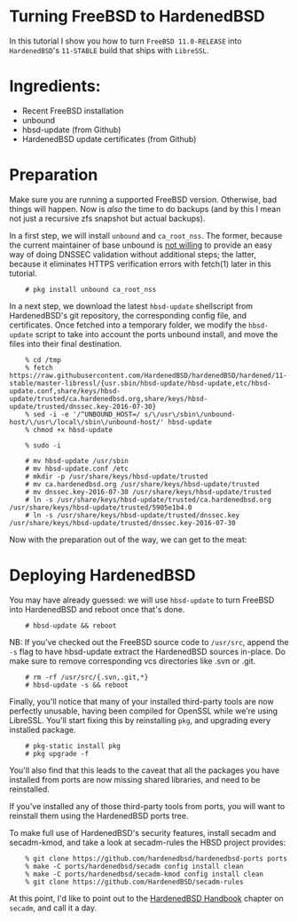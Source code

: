 Turning FreeBSD to HardenedBSD
==============================

In this tutorial I show you how to turn `FreeBSD 11.0-RELEASE` into
`HardenedBSD`'s `11-STABLE` build that ships with `LibreSSL`.

# Ingredients:

* Recent FreeBSD installation
* unbound
* hbsd-update (from Github)
* HardenedBSD update certificates (from Github)


# Preparation

Make sure you are running a supported FreeBSD version. Otherwise, bad things
will happen. Now is *also* the time to do backups (and by this I mean not just
a recursive zfs snapshot but actual backups).

In a first step, we will install `unbound` and `ca_root_nss`. The former,
because the current maintainer of base unbound is [not
willing](https://bugs.freebsd.org/bugzilla/show_bug.cgi?id=211507) to provide
an easy way of doing DNSSEC validation without additional steps; the latter,
because it eliminates HTTPS verification errors with fetch(1) later in this
tutorial.

```
    # pkg install unbound ca_root_nss
```

In a next step, we download the latest `hbsd-update` shellscript from
HardenedBSD's git repository, the corresponding config file, and certificates.
Once fetched into a temporary folder, we modify the `hbsd-update` script to
take into account the ports unbound install, and move the files into their
final destination.

```
    % cd /tmp
    % fetch https://raw.githubusercontent.com/HardenedBSD/hardenedBSD/hardened/11-stable/master-libressl/{usr.sbin/hbsd-update/hbsd-update,etc/hbsd-update.conf,share/keys/hbsd-update/trusted/ca.hardenedbsd.org,share/keys/hbsd-update/trusted/dnssec.key-2016-07-30}
    % sed -i -e '/^UNBOUND_HOST=/ s/\/usr\/sbin\/unbound-host/\/usr\/local\/sbin\/unbound-host/' hbsd-update
    % chmod +x hbsd-update

    % sudo -i

    # mv hbsd-update /usr/sbin
    # mv hbsd-update.conf /etc
    # mkdir -p /usr/share/keys/hbsd-update/trusted
    # mv ca.hardenedbsd.org /usr/share/keys/hbsd-update/trusted
    # mv dnssec.key-2016-07-30 /usr/share/keys/hbsd-update/trusted
    # ln -s /usr/share/keys/hbsd-update/trusted/ca.hardenedbsd.org /usr/share/keys/hbsd-update/trusted/5905e1b4.0
    # ln -s /usr/share/keys/hbsd-update/trusted/dnssec.key /usr/share/keys/hbsd-update/trusted/dnssec.key-2016-07-30
```

Now with the preparation out of the way, we can get to the meat:

# Deploying HardenedBSD

You may have already guessed: we will use `hbsd-update` to turn FreeBSD into
HardenedBSD and reboot once that's done.

```
    # hbsd-update && reboot
```

NB: If you've checked out the FreeBSD source code to `/usr/src`, append the
`-s` flag to have hbsd-update extract the HardenedBSD sources in-place. Do make
sure to remove corresponding vcs directories like .svn or .git.

```
    # rm -rf /usr/src/{.svn,.git,*}
    # hbsd-update -s && reboot
```

Finally, you'll notice that many of your installed third-party tools are now
perfectly unusable, having been compiled for OpenSSL while we're using
LibreSSL. You'll start fixing this by reinstalling `pkg`, and upgrading every
installed package.

```
    # pkg-static install pkg
    # pkg upgrade -f
```

You'll also find that this leads to the caveat that all the packages you have
installed from ports are now missing shared libraries, and need to be
reinstalled.

If you've installed any of those third-party tools from ports, you will want to
reinstall them using the HardenedBSD ports tree.

To make full use of HardenedBSD's security features, install secadm and
secadm-kmod, and take a look at secadm-rules the HBSD project provides:

```
    % git clone https://github.com/hardenedbsd/hardenedbsd-ports ports
    % make -C ports/hardenedbsd/secadm config install clean
    % make -C ports/hardenedbsd/secadm-kmod config install clean
    % git clone https://github.com/HardenedBSD/secadm-rules
```

At this point, I'd like to point out to the
[HardenedBSD Handbook](https://hardenedbsd.org/~shawn/hbsd_handbook/book.html#hardenedbsd-secadm)
chapter on `secadm`, and call it a day.
